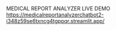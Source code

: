 MEDICAL REPORT ANALYZER LIVE DEMO
https://medicalreportanalyzerchatbot2-i348z59se6txncg4tgppqr.streamlit.app/
